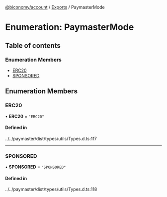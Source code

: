 [@biconomy/account](../README.md) / [Exports](../modules.md) / PaymasterMode

# Enumeration: PaymasterMode

## Table of contents

### Enumeration Members

- [ERC20](PaymasterMode.md#erc20)
- [SPONSORED](PaymasterMode.md#sponsored)

## Enumeration Members

### ERC20

• **ERC20** = ``"ERC20"``

#### Defined in

../../paymaster/dist/types/utils/Types.d.ts:117

___

### SPONSORED

• **SPONSORED** = ``"SPONSORED"``

#### Defined in

../../paymaster/dist/types/utils/Types.d.ts:118

